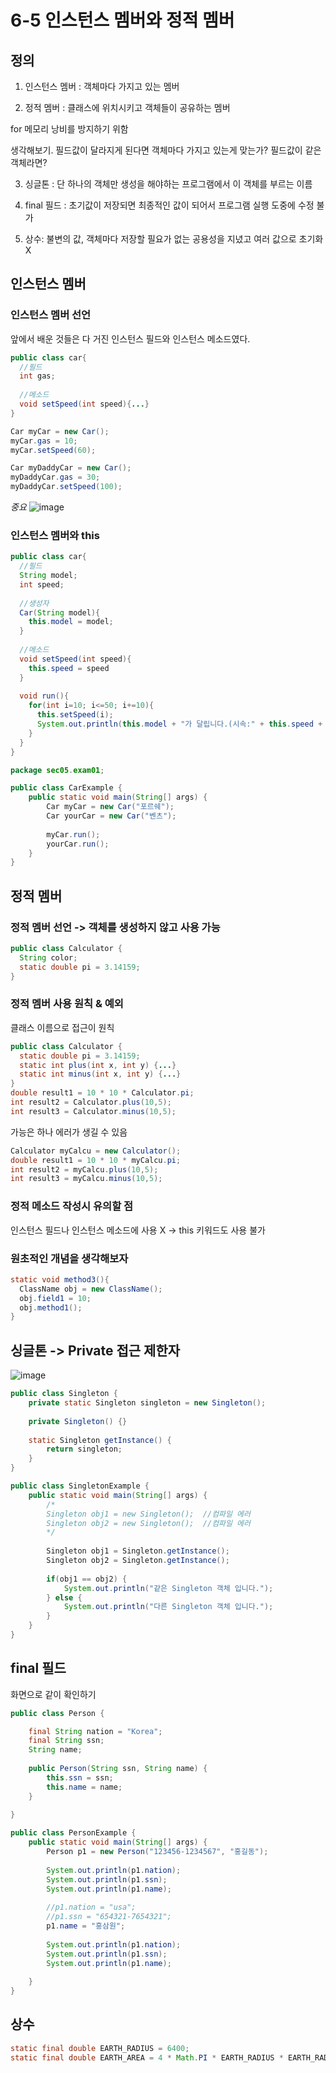 # 6-5 인스턴스 멤버와 정적 멤버

## 정의
1. 인스턴스 멤버 : 객체마다 가지고 있는 멤버

2. 정적 멤버 : 클래스에 위치시키고 객체들이 공유하는 멤버

for 메모리 낭비를 방지하기 위함

생각해보기. 필드값이 달라지게 된다면 객체마다 가지고 있는게 맞는가? 필드값이 같은 객체라면?

3. 싱글톤 : 단 하나의 객체만 생성을 해야하는 프로그램에서 이 객체를 부르는 이름

4. final 필드 : 초기값이 저장되면 최종적인 값이 되어서 프로그램 실행 도중에 수정 불가 

5. 상수: 불변의 값, 객체마다 저장할 필요가 없는 공용성을 지녔고 여러 값으로 초기화 X 

## 인스턴스 멤버
### 인스턴스 멤버 선언
앞에서 배운 것들은 다 거진 인스턴스 필드와 인스턴스 메소드였다. 
```java
public class car{
  //필드
  int gas;
  
  //메소드
  void setSpeed(int speed){...}
}

Car myCar = new Car();
myCar.gas = 10;
myCar.setSpeed(60);

Car myDaddyCar = new Car();
myDaddyCar.gas = 30;
myDaddyCar.setSpeed(100);
```

*중요*
![image](https://user-images.githubusercontent.com/81745747/128310733-024050bb-e2c4-4e72-8140-78f932a9840b.png)

### 인스턴스 멤버와 this
```java
public class car{
  //필드
  String model;
  int speed;
  
  //생성자
  Car(String model){
    this.model = model;
  }
  
  //메소드
  void setSpeed(int speed){
    this.speed = speed
  }
  
  void run(){
    for(int i=10; i<=50; i+=10){
      this.setSpeed(i);
      System.out.println(this.model + "가 달립니다.(시속:" + this.speed + "km/h)");
    }
  }
}
```


```java
package sec05.exam01;

public class CarExample {
	public static void main(String[] args) {
		Car myCar = new Car("포르쉐");
		Car yourCar = new Car("벤츠");
		
		myCar.run();
		yourCar.run();
	}
}
```

## 정적 멤버
### 정적 멤버 선언 -> 객체를 생성하지 않고 사용 가능

```java
public class Calculator {
  String color;
  static double pi = 3.14159;
}
```

### 정적 멤버 사용 원칙 & 예외
클래스 이름으로 접근이 원칙
```java
public class Calculator {
  static double pi = 3.14159;
  static int plus(int x, int y) {...}
  static int minus(int x, int y) {...}
}
double result1 = 10 * 10 * Calculator.pi;
int result2 = Calculator.plus(10,5);
int result3 = Calculator.minus(10,5);
```

가능은 하나 에러가 생길 수 있음
```java
Calculator myCalcu = new Calculator();
double result1 = 10 * 10 * myCalcu.pi;
int result2 = myCalcu.plus(10,5);
int result3 = myCalcu.minus(10,5);
```

### 정적 메소드 작성시 유의할 점
인스턴스 필드나 인스턴스 메소드에 사용 X -> this 키워드도 사용 불가
### 원초적인 개념을 생각해보자
```java
static void method3(){
  ClassName obj = new ClassName();
  obj.field1 = 10;
  obj.method1();
}
```

## 싱글톤  -> Private 접근 제한자
![image](https://user-images.githubusercontent.com/81745747/128315857-f8341aba-4fbb-48e6-87fa-ee7e1a595987.png)

```java
public class Singleton {
	private static Singleton singleton = new Singleton();
	
	private Singleton() {}
	
	static Singleton getInstance() {
		return singleton;
	}
}
```

```java
public class SingletonExample {
	public static void main(String[] args) {
		/*
		Singleton obj1 = new Singleton();  //컴파일 에러
		Singleton obj2 = new Singleton();  //컴파일 에러
		*/
		
		Singleton obj1 = Singleton.getInstance();
		Singleton obj2 = Singleton.getInstance();
		
		if(obj1 == obj2) {
			System.out.println("같은 Singleton 객체 입니다.");
		} else {
			System.out.println("다른 Singleton 객체 입니다.");
		}
	}
}
```

## final 필드
화면으로 같이 확인하기
```java
public class Person {

	final String nation = "Korea";
	final String ssn;
	String name;
		
	public Person(String ssn, String name) {
		this.ssn = ssn;
		this.name = name;
	}
	
}
```

```java
public class PersonExample {
	public static void main(String[] args) {
		Person p1 = new Person("123456-1234567", "홍길동");
		
		System.out.println(p1.nation);
		System.out.println(p1.ssn);
		System.out.println(p1.name);
		
		//p1.nation = "usa";
		//p1.ssn = "654321-7654321";
		p1.name = "홍삼원";
		
		System.out.println(p1.nation);
		System.out.println(p1.ssn);
		System.out.println(p1.name);
		
	}
}
```

## 상수
```java
static final double EARTH_RADIUS = 6400;
static final double EARTH_AREA = 4 * Math.PI * EARTH_RADIUS * EARTH_RADIUS;
```
